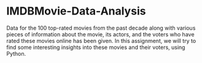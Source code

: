 # IMDBMovie-Data-Analysis
Data for the 100 top-rated movies from the past decade along with various pieces of information about the movie, its actors, and the voters who have rated these movies online has been given. In this assignment, we will try to find some interesting insights into these movies and their voters, using Python.
